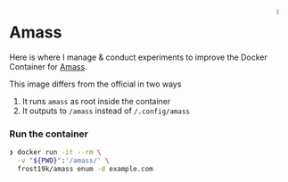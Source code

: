 <p>
  <img src="https://raw.githubusercontent.com/OWASP/Amass/master/images/amass_logo.png" width=5% style="float:right;"/>
  <h1>Amass</h1>
</p>

Here is where I manage & conduct experiments to improve the Docker Container for [Amass](https://github.com/OWASP/Amass).

This image differs from the official in two ways
1. It runs `amass` as root inside the container
2. It outputs to `/amass` instead of `/.config/amass`

### Run the container
```bash
❯ docker run -it --rm \
  -v "${PWD}":'/amass/' \
  frost19k/amass enum -d example.com
```
